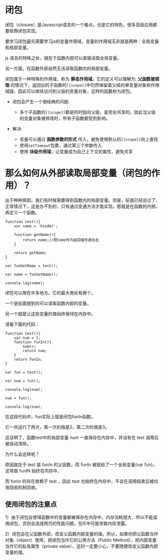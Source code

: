 


# 闭包

闭包（closure）是Javascript语言的一个难点，也是它的特色，很多高级应用都要依靠闭包实现。

要学习闭包最先需要学习js的变量作用域，变量的作用域无非就是两种：全局变量和局部变量。

js 语言的特殊之处，就在于函数内部可以直接读取全局变量。

另一方面，在函数外部自然无法读取函数内的局部变量。


闭包属于一种特殊的作用域，称为 **静态作用域**。它的定义可以理解为: **父函数被销毁** 的情况下，返回出的子函数的`[[scope]]`中仍然保留着父级的单变量对象和作用域链，因此可以继续访问到父级的变量对象，这样的函数称为闭包。
	
- 闭包会产生一个很经典的问题: 
	- 多个子函数的`[[scope]]`都是同时指向父级，是完全共享的。因此当父级的变量对象被修改时，所有子函数都受到影响。
	
- 解决:
	- 变量可以通过 **函数参数的形式** 传入，避免使用默认的`[[scope]]`向上查找 
	- 使用`setTimeout`包裹，通过第三个参数传入
	- 使用 **块级作用域**，让变量成为自己上下文的属性，避免共享



# 那么如何从外部读取局部变量（闭包的作用）？

出于种种原因，我们有时候需要得到函数内的局部变量。但是，前面已经说过了，正常情况下，这是办不到的，只有通过变通方法才能实现。那就是在函数的内部，再定义一个函数。

```
function test(){
    var name = 'hcoder';
	
    function getName(){
		return name;//把name作为返回值传递出去
    }
	
    return getName;
}

var funGetName = test();

var name = funGetName();

console.log(name);
```

闭包可以用在许多地方。它的最大用处有两个，

一个是前面提到的可以读取函数内部的变量，

另一个就是让这些变量的值始终保持在内存中。

请看下面的代码：

```
function test(){
    var num = 1;
    function funIn(){
        num++;
		return num;
    }
    return funIn;
}

var fun = test();

var num = fun();

console.log(num);

num = fun();

console.log(num);
```

在这段代码中，fun实际上就是闭包funIn函数。

它一共运行了两次，第一次的值是2，第二次的值是3。

这证明了，函数test中的局部变量 num 一直保存在内存中，并没有在 test 调用后被自动清除。

为什么会这样呢？

原因就在于 test 是 funIn 的父函数，而 funIn 被赋给了一个全局变量(var fun)，这导致 funIN 始终在内存中，

而 funIn 的存在依赖于 test ，因此 test 也始终在内存中，不会在调用结束后被垃圾回收机制回收。


## 使用闭包的注意点

1）由于闭包会使得函数中的变量都被保存在内存中，内存消耗很大，所以不能滥用闭包，否则会造成网页的性能问题，在IE中可能导致内存泄露。

2）闭包会在父函数外部，改变父函数内部变量的值。所以，如果你把父函数当作对象（object）使用，把闭包当作它的公用方法（Public Method），把内部变量当作它的私有属性（private value），这时一定要小心，不要随便改变父函数内部变量的值。